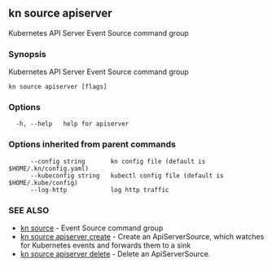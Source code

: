 ## kn source apiserver

Kubernetes API Server Event Source command group

### Synopsis

Kubernetes API Server Event Source command group

```
kn source apiserver [flags]
```

### Options

```
  -h, --help   help for apiserver
```

### Options inherited from parent commands

```
      --config string       kn config file (default is $HOME/.kn/config.yaml)
      --kubeconfig string   kubectl config file (default is $HOME/.kube/config)
      --log-http            log http traffic
```

### SEE ALSO

* [kn source](kn_source.md)	 - Event Source command group
* [kn source apiserver create](kn_source_apiserver_create.md)	 - Create an ApiServerSource, which watches for Kubernetes events and forwards them to a sink
* [kn source apiserver delete](kn_source_apiserver_delete.md)	 - Delete an ApiServerSource.

